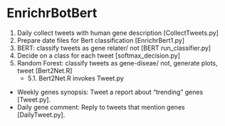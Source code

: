 # EnrichrBotBert
1. Daily collect tweets with human gene description [CollectTweets.py]
2. Prepare date files for Bert classification [EnrichrBert1.py]
3. BERT: classify tweets as gene relater/ not [BERT run_classifier.py]
4. Decide on a class for each tweet [softmax_decision.py]
5. Random Forest: classify tweets as gene-diseae/ not, generate plots, tweet [Bert2Net.R]
   * 5.1. Bert2Net.R invokes Tweet.py

* Weekly genes synopsis: Tweet a report about “trending” genes [Tweet.py].
* Daily gene comment: Reply to tweets that mention genes [DailyTweet.py].
